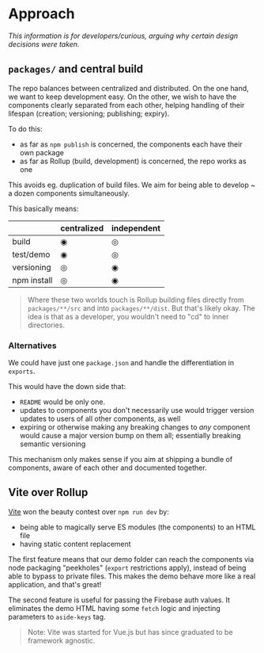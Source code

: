 # Approach

*This information is for developers/curious, arguing why certain design decisions were taken.*


## `packages/` and central build

The repo balances between centralized and distributed. On the one hand, we want to keep development easy. On the other, we wish to have the components clearly separated from each other, helping handling of their lifespan (creation; versioning; publishing; expiry).

To do this:
- as far as `npm publish` is concerned, the components each have their own package
- as far as Rollup (build, development) is concerned, the repo works as one

This avoids eg. duplication of build files. We aim for being able to develop ~ a dozen components simultaneously.

This basically means:

||centralized|independent|
|---|---|---|
|build|◉|◎|
|test/demo|◉|◎|
|versioning|◎|◉|
|npm install|◎|◉|

>Where these two worlds touch is Rollup building files directly from `packages/**/src` and into `packages/**/dist`. But that's likely okay. The idea is that as a developer, you wouldn't need to "cd" to inner directories.

### Alternatives

We could have just one `package.json` and handle the differentiation in `exports`.

This would have the down side that:

- `README` would be only one.
- updates to components you don't necessarily use would trigger version updates to users of all other components, as well
- expiring or otherwise making any breaking changes to *any* component would cause a major version bump on them all; essentially breaking semantic versioning

This mechanism only makes sense if you aim at shipping a bundle of components, aware of each other and documented together.


## Vite over Rollup

[Vite](https://vitejs.dev/guide/introduction.html#why-native-esm) won the beauty contest over `npm run dev` by:

- being able to magically serve ES modules (the components) to an HTML file
- having static content replacement 

The first feature means that our demo folder can reach the components via node packaging "peekholes" (`export` restrictions apply), instead of being able to bypass to private files. This makes the demo behave more like a real application, and that's great!

The second feature is useful for passing the Firebase auth values. It eliminates the demo HTML having some `fetch` logic and injecting parameters to `aside-keys` tag.

>Note: Vite was started for Vue.js but has since graduated to be framework agnostic.
